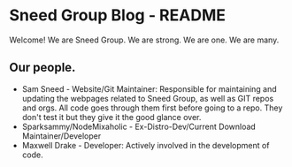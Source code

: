 # Sneed Group Blog - README

Welcome! We are Sneed Group. We are strong. We are one. We are many.

## Our people.

* Sam Sneed - Website/Git Maintainer: Responsible for maintaining and updating the webpages related to Sneed Group, as well as GIT repos and orgs. All code goes through them first before going to a repo. They don't test it but they give it the good glance over.
* Sparksammy/NodeMixaholic - Ex-Distro-Dev/Current Download Maintainer/Developer
* Maxwell Drake - Developer: Actively involved in the development of code.

